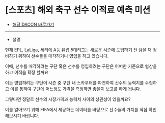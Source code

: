 # [스포츠] 해외 축구 선수 이적료 예측 미션

- [해당 DACON 바로가기](https://dacon.io/competitions/open/235538/overview/description)

---

- 설명

현재 EPL, LaLiga, 세리에 A등 유럽 5대리그는 새로운 시즌에 도입하기 전 팀을 재 정비하기 위하여 선수들을 매각하거나 영입을 하고 있습니다.

이때, 선수를 매각하려는 구단 혹은 선수를 영입하려는 구단은 어떠한 기준으로 협상을 하고 이적을 확정 할까요

이는 영입하려는 구단이 시즌 중 구단 내 스카우터를 파견하여 선수의 능력치를 수집하고 이를 통하여 구단에 어느정도 가격을 측정하면 좋을지 보고를 하게 됩니다.

그렇다면 정말로 선수의 시장가격과 능력치 사이의 상관성이 있을까요?

이를 알아보기 위해 FIFA에서 제공하는 데이터를 바탕으로 선수들의 가치를 직접 확인해보시기 바랍니다. 